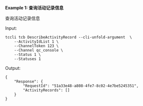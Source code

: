 **Example 1: 查询活动记录信息**

查询活动记录信息

Input: 

```
tccli tcb DescribeActivityRecord --cli-unfold-argument  \
    --ActivityIdList 1 \
    --ChannelToken 123 \
    --Channel qc_console \
    --Status 1 \
    --Statuses 1
```

Output: 
```
{
    "Response": {
        "RequestId": "51a33e48-a808-4fe7-8c02-4e7be5245351",
        "ActivityRecords": []
    }
}
```

